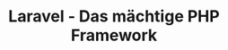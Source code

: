 ---
title: "Laravel - Das mächtige PHP Framework"
name: Laravel
category: frameworks
description: "Lerne die Vorteile von Laravel kennen - dem beliebten PHP Framework für moderne, skalierbare Webanwendungen."

benefits:

- title: "Moderne Syntax"
  description: "Laravel nutzt moderne Sprachfeatures und eine expressive Syntax für sauberen Code."
  icon: "mdi:code-tags"

- title: "Komplette Feature-Sets"  
  description: "Alles was man braucht ist integriert: Routing, Templating, Authentifizierung und mehr."
  icon: "mdi:puzzle-outline"
  
- title: "Einfache Migration" 
  description: "Dank der Ähnlichkeit zu Frameworks wie Symfony ist die Einarbeitung einfach."
  icon: "mdi:walk"
  
- title: "Objektorientiert"
  description: "Durch die OOP Basis ist der Code gut strukturiert und wiederverwendbar."
  icon: "mdi:code-braces"  

- title: "Hervorragende Dokumentation"
  description: "Die umfangreiche Doku hilft bei der Einarbeitung und als Nachschlagewerk."
  icon: "mdi:book-open-page-variant"

- title: "Vibrantes Ökosystem"
  description: "Über Packagist sind tausende Erweiterungen von der Community verfügbar."
  icon: "mdi:puzzle-plus"


whyChooseTool:
  eyebrow: "Warum Laravel?"
  heading: "Die Vorteile von Laravel als PHP-Framework"
  advantages: "Laravel verbindet moderne Entwicklerfreundlichkeit mit Enterprise-Features. Dadurch eignet es sich ideal für anspruchsvolle Webanwendungen."

  useCases:
  
  - title: "Custom Webanwendungen"
    description: "Laravel ist die perfekte Grundlage für individuelle Business Anwendungen."
    icon: "mdi:code-braces"
    
  - title: "Webshops und E-Commerce"
    description: "Viele Erweiterungen machen Laravel zum flexiblen E-Commerce Framework."
    icon: "mdi:cart"
    
  - title: "Webseiten und Blogs"
    description: "Auch für einfachere Websites und Blogs bietet Laravel alle Features." 
    icon: "mdi:web"
    
  - title: "Webservices und APIs"
    description: "Laravel ermöglicht schnelle, skalierbare API Entwicklung."
    icon: "mdi:api"  
  
  - title: "Single Page Applications"
    description: "Ideal als Backend für moderne JavaScript-Frameworks wie Vue.js."
    icon: "mdi:application"
    
  - title: "Portal- und Plattform-Lösungen"  
    description: "Laravel eignet sich durch Flexibilität auch für komplexe Portale."
    icon: "mdi:view-dashboard"
    
  - title: "Hybrid Apps über Cordova"
    description: "Laravel kann auch als Backend für native Mobile Apps dienen."
    icon: "mdi:cellphone"
    
  - title: "Microservice Architektur"
    description: "Laravel Lumen ermöglicht schnelle Microservices."
    icon: "mdi:microscope"

  
faq:

  heading: "Häufige Fragen"

  questions:

  - question: "Für wen eignet sich Laravel?"
    answer: "Laravel eignet sich für erfahrene PHP-Entwickler, die einen modernen und professionellen Tech-Stack suchen."

  - question: "Lässt sich Laravel einfach erlernen?"
    answer: "Durch die klare und konsequente Struktur ist Laravel auch für Umsteiger von anderen PHP-Frameworks gut zu erlernen."
    
  - question: "Kann Laravel auch große Projekte abbilden?"
    answer: "Dank modularer Struktur und hoher Performance ist Laravel problemlos für Enterprise Projekte und hohe Last geeignet."

  - question: "Wie skaliert Laravel?"
    answer: "Out-of-the-Box bietet Laravel alles für hohe Skalierbarkeit: Caching, Queueing, asynchrone Jobs etc."  

  - question: "Ist Laravel zukunftssicher?"
    answer: "Als aktives Open Source Projekt mit starkem Wachstum wird Laravel ständig weiterentwickelt und bleibt state-of-the-art."
    
  - question: "Wie hoch sind die Laravel Hosting Kosten?"
    answer: "Da nur ein PHP/MySQL Stack benötigt wird, ist Laravel kostengünstig zu hosten. Skalierung ist flexibel möglich."
    
  - question: "Kann man Laravel gut mit Frontends kombinieren?"
    answer: "Laravel bietet flexible Mechanismen für die Integration von JavaScript Frontends wie Vue.js."

  - question: "Wo finde ich Laravel Entwickler?"
    answer: "Auf einschlägigen Jobportalen lässt sich nach Laravel-Expertise filtern. Ich biete auch Vermittlung von Freelancern."

  - question: "Bieten Sie Schulungen für Laravel an?"
    answer: "Ja, ich biete Laravel Workshops und individuelle Schulungen für Teams an. So lassen sich Skills effektiv aufbauen."  
    
  - question: "Wie unterstützen Sie Laravel Projekte?"
    answer: "Ich berate umfassend von der Architektur über Entwicklung bis hin zu Deployment und Betrieb. Gerne auch langfristig."

ctaSection:
  actionCall: "Bereit, Laravel in deinem Projekt zu nutzen? Starte jetzt!"
  actionLabel: "Jetzt starten"
---